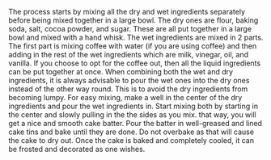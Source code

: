 The process starts by mixing all the dry and wet ingredients separately before being mixed together in a large bowl. The dry ones are flour, baking soda, salt, cocoa powder, and sugar. These are all put together in a large bowl and mixed with a hand whisk.
The wet ingredients are mixed in 2 parts. The first part is mixing coffee with water (if you are using coffee) and then adding in the rest of the wet ingredients which are milk, vinegar, oil, and vanilla. If you choose to opt for the coffee out, then all the liquid ingredients can be put together at once.
When combining both the wet and dry ingredients, it is always advisable to pour the wet ones into the dry ones instead of the other way round. This is to avoid the dry ingredients from becoming lumpy. For easy mixing, make a well in the center of the dry ingredients and pour the wet ingredients in.
Start mixing both by starting in the center and slowly pulling in the the sides as you mix. that way, you will get a nice and smooth cake batter.
Pour the batter in well-greased and lined cake tins and bake until they are done. Do not overbake as that will cause the cake to dry out.
Once the cake is baked and completely cooled, it can be frosted and decorated as one wishes.
